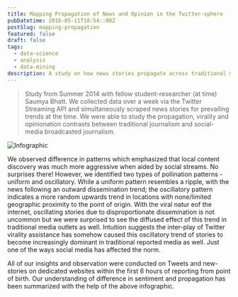 ```yaml
---
title: Mapping Propagation of News and Opinion in the Twitter-sphere
pubDatetime: 2016-05-11T10:54::00Z
postSlug: mapping-propagation
featured: false
draft: false
tags:
  - data-science
  - analysis
  - data-mining
description: A study on how news stories propagate across traditional media sources vs. Twitter
---
```


> Study from Summer 2014 with fellow student-researcher (at time) Saumya Bhatt. We collected data over a week via the Twitter Streaming API and simultaneously scraped news stories for prevailing trends at the time. We were able to study the propagation, virality and opinionation contrasts between traditional journalism and social-media broadcasted journalism.

![Infographic](@assets/images/twittersphere.png)

We observed difference in patterns which emphasized that local content discovery was much more aggressive when aided by social streams. No surprises there! However, we identified two types of pollination patterns - uniform and oscillatory. While a uniform pattern resembles a ripple, with the news following an outward dissemination trend; the oscillatory pattern indicates a more random upwards trend in locations with none/limited geographic proximity to the point of origin. With the viral natur eof the internet, oscillating stories due to disproportionate dissemination is not uncommon but we were surprised to see the diffused effect of this trend in traditional media outlets as well. Intuition suggests the inter-play of Twitter virality assistance has somehow caused this oscillatory trend of stories to become increasingly dominant in traditional reported media as well. Just one of the ways social media has affected the norm.

All of our insights and observation were conducted on Tweets and new-stories on dedicated websites within the first 6 hours of reporting from point of birth. Our understanding of difference in sentiment and propagation has been summarized with the help of the above infographic.
